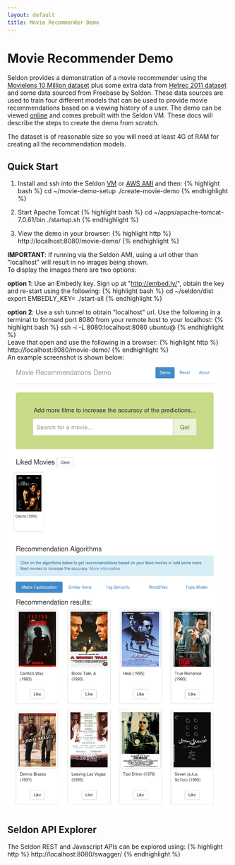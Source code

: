 ```yaml
---
layout: default
title: Movie Recommender Demo
---
```


# Movie Recommender Demo
Seldon provides a demonstration of a movie recommender using the [Movielens 10 Million dataset](http://grouplens.org/datasets/movielens/) plus some extra data from [Hetrec 2011 dataset](http://grouplens.org/datasets/hetrec-2011/) and some data sourced from Freebase by Seldon. These data sources are used to train four different models that can be used to provide movie recommendations based on a viewing history of a user. The demo can be viewed [online](http://www.seldon.io/movie-demo/) and comes prebuilt with the Seldon VM. These docs will describe the steps to create the demo from scratch.

The dataset is of reasonable size so you will need at least 4G of RAM for creating all the recommendation models.


## Quick Start

 1. Install and ssh into the Seldon [VM](vm.html) or [AWS AMI](vm-aws.html) and then:
{% highlight bash %}
cd ~/movie-demo-setup
./create-movie-demo
{% endhighlight %}

 1. Start Apache Tomcat 
{% highlight bash %}
cd ~/apps/apache-tomcat-7.0.61/bin
./startup.sh
{% endhighlight %}        

 1. View the demo in your browser:
{% highlight http %}
        http://localhost:8080/movie-demo/
{% endhighlight %}        


**IMPORTANT**: If running via the Seldon AMI, using a url other than "localhost" will result in no images being shown.  
To display the images there are two options:

**option 1**: Use an Embedly key.
Sign up at "http://embed.ly/", obtain the key and re-start using the following:
{% highlight bash %}
cd ~/seldon/dist
export EMBEDLY_KEY=<your-key>
./start-all
{% endhighlight %}        

**option 2**: Use a ssh tunnel to obtain "localhost" url. Use the following in a terminal to formard port 8080 from your remote host to your localhost:
{% highlight bash %}
ssh -i <path-to-your-pem-file> -L 8080:localhost:8080 ubuntu@<your-remote-host>
{% endhighlight %}        
Leave that open and use the following in a browser:
{% highlight http %}
http://localhost:8080/movie-demo/
{% endhighlight %}        
An example screenshot is shown below:

![Movie Demo](/img/movie-demo.png)

## Seldon API Explorer
The Seldon REST and Javascript APIs can be explored using:
{% highlight http %}
        http://localhost:8080/swagger/
{% endhighlight %}        



